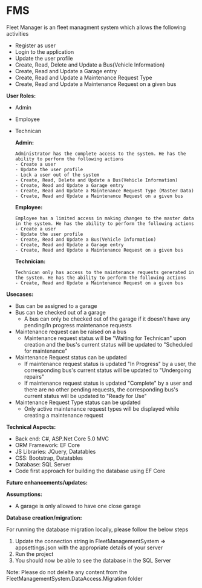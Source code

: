 # FMS

Fleet Manager is an fleet managment system which allows the following activities

- Register as user
- Login to the application
- Update the user profile
- Create, Read, Delete and Update a Bus(Vehicle Information)
- Create, Read and Update a Garage entry
- Create, Read and Update a Maintenance Request Type
- Create, Read and Update a Maintenance Request on a given bus


**User Roles:**

- Admin
- Employee
- Technican


    **Admin:**

      Administrator has the complete access to the system. He has the ability to perform the following actions 
      - Create a user
      - Update the user profile
      - Lock a user out of the system
      - Create, Read, Delete and Update a Bus(Vehicle Information)
      - Create, Read and Update a Garage entry
      - Create, Read and Update a Maintenance Request Type (Master Data)
      - Create, Read and Update a Maintenance Request on a given bus


    **Employee:**

      Employee has a limited access in making changes to the master data in the system. He has the ability to perform the following actions 
      - Create a user
      - Update the user profile
      - Create, Read and Update a Bus(Vehicle Information)
      - Create, Read and Update a Garage entry
      - Create, Read and Update a Maintenance Request on a given bus


    **Technician:**

      Technican only has access to the maintenance requests generated in the system. He has the ability to perform the following actions 
      - Create, Read and Update a Maintenance Request on a given bus


**Usecases:**

- Bus can be assigned to a garage
- Bus can be checked out of a garage
    - A bus can only be checked out of the garage if it doesn't have any pending/In progress maintenance requests
- Maintenance request can be raised on a bus
    - Maintenance request status will be "Waiting for Technican" upon creation and the bus's current status will be updated to "Scheduled for maintenance"
- Maintenance Request status can be updated
    - If maintenance request status is updated "In Progress" by a user, the corresponding bus's current status will be updated to "Undergoing repairs"
    - If maintenance request status is updated "Complete" by a user and there are no other pending requests, the corresponding bus's current status will be updated to "Ready for       Use"
- Maintenance Request Type status can be updated
    - Only active maintenance request types will be displayed while creating a maintenance request


**Technical Aspects:**

- Back end: C#, ASP.Net Core 5.0 MVC
- ORM Framework: EF Core 
- JS Libraries: JQuery, Datatables 
- CSS: Bootstrap, Datatables 
- Database: SQL Server
- Code first approach for building the database using EF Core


**Future enhancements/updates:**


**Assumptions:**

- A garage is only allowed to have one close garage


**Database creation/migration:**

For running the database migration locally, please follow the below steps

1. Update the connection string in FleetManagementSystem => appsettings.json with the appropriate details of your server
2. Run the project
3. You should now be able to see the database in the SQL Server

Note:
Please do not delelte any content from the FleetManagementSystem.DataAccess.Migration folder
